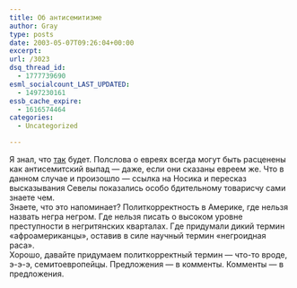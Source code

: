 ```yaml
---
title: Об антисемитизме
author: Gray
type: posts
date: 2003-05-07T09:26:04+00:00
excerpt:
url: /3023
dsq_thread_id:
  - 1777739690
esml_socialcount_LAST_UPDATED:
  - 1497230161
essb_cache_expire:
  - 1616574464
categories:
  - Uncategorized

---
```








Я знал, что <a href="http://www.searchengines.ru/blog/archives/000823.html" target="_blank">так</a> будет. Полслова о евреях всегда могут быть расценены как антисемитский выпад &#8212; даже, если они сказаны евреем же. Что в данном случае и произошло &#8212; ссылка на Носика и пересказ высказывания Севелы показались особо бдительному товарисчу сами знаете чем.  
Знаете, что это напоминает? Политкорректность в Америке, где нельзя назвать негра негром. Где нельзя писать о высоком уровне преступности в негритянских кварталах. Где придумали дикий термин &#171;афроамериканцы&#187;, оставив в силе научный термин &#171;негроидная раса&#187;.  
Хорошо, давайте придумаем политкорректный термин &#8212; что-то вроде, э-э-э, семитоевропейцы. Предложения &#8212; в комменты. Комменты &#8212; в предложения.